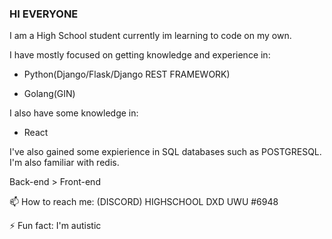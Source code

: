 ### HI EVERYONE



I am a High School student currently im learning to code on my own. 

I have mostly focused on getting knowledge and experience in:

- Python(Django/Flask/Django REST FRAMEWORK) 

- Golang(GIN) 

I also have some knowledge in:

- React 

I've also gained some expierience in SQL databases such as POSTGRESQL. I'm also familiar with redis. 


Back-end > Front-end 


📫 How to reach me: (DISCORD) HIGHSCHOOL DXD UWU #6948



⚡ Fun fact: I'm autistic
<!--
**memez-michalek/memez-michalek** is a ✨ _special_ ✨ repository because its `README.md` (this file) appears on your GitHub profile.

Here are some ideas to get you started:

- 🔭 I’m currently working on ...
- 🌱 I’m currently learning ...
- 👯 I’m looking to collaborate on ...
- 🤔 I’m looking for help with ...
- 💬 Ask me about ...
- 📫 How to reach me: ...
- 😄 Pronouns: ...
- ⚡ Fun fact: ...
-->

